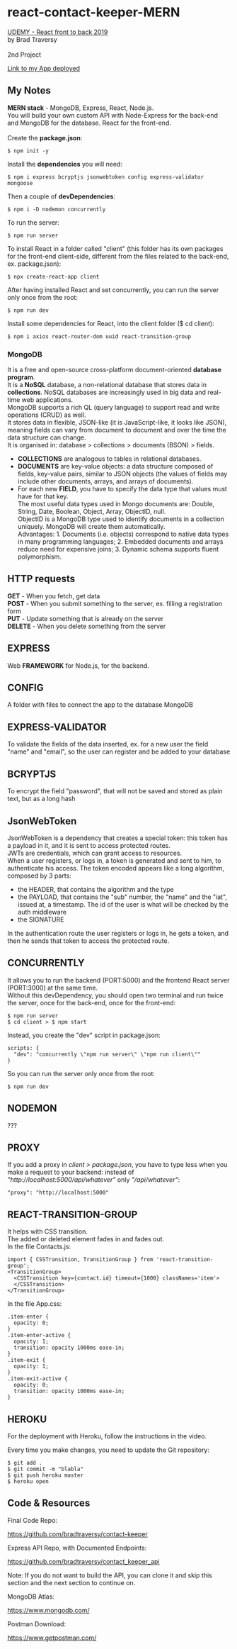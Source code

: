 # react-contact-keeper-MERN

[UDEMY - React front to back 2019](https://www.udemy.com/modern-react-front-to-back/learn/lecture/14969756#bookmarks)<br>
by Brad Traversy<br><br>
2nd Project

[Link to my App deployed](https://intense-meadow-71248.herokuapp.com/login)

## My Notes

**MERN stack** - MongoDB, Express, React, Node.js.<br>
You will build your own custom API with Node-Express for the back-end and MongoDB for the database. React for the front-end.<br><br>
Create the **package.json**:<br>

```
$ npm init -y
```

Install the **dependencies** you will need:<br>

```
$ npm i express bcryptjs jsonwebtoken config express-validator mongoose
```

Then a couple of **devDependencies**:<br>

```
$ npm i -D nodemon concurrently
```

To run the server:<br>

```
$ npm run server
```

To install React in a folder called "client" (this folder has its own packages for the front-end client-side, different from the files related to the back-end, ex. package.json):<br>

```
$ npx create-react-app client
```

After having installed React and set concurrently, you can run the server only once from the root:

```
$ npm run dev
```

Install some dependencies for React, into the client folder (\$ cd client):

```
$ npm i axios react-router-dom uuid react-transition-group
```

### MongoDB

It is a free and open-source cross-platform document-oriented **database program**.<br>
It is a **NoSQL** database, a non-relational database that stores data in **collections**. NoSQL databases are increasingly used in big data and real-time web applications.<br>
MongoDB supports a rich QL (query language) to support read and write operations (CRUD) as well.<br>
It stores data in flexible, JSON-like (it is JavaScript-like, it looks like JSON), meaning fields can vary from document to document and over the time the data structure can change.<br>
It is organised in: database > collections > documents (BSON) > fields.

- **COLLECTIONS** are analogous to tables in relational databases.<br>
- **DOCUMENTS** are key-value objects: a data structure composed of fields, key-value pairs, similar to JSON objects (the values of fields may include other documents, arrays, and arrays of documents).<br>
- For each new **FIELD**, you have to specify the data type that values must have for that key.<br>
  The most useful data types used in Mongo documents are: Double, String, Date, Boolean, Object, Array, ObjectID, null.<br>
  ObjectID is a MongoDB type used to identify documents in a collection uniquely. MongoDB will create them automatically.<br>
  Advantages: 1. Documents (i.e. objects) correspond to native data types in many programming languages; 2. Embedded documents and arrays reduce need for expensive joins; 3. Dynamic schema supports fluent polymorphism.<br>

## HTTP requests

**GET** - When you fetch, get data<br>
**POST** - When you submit something to the server, ex. filling a registration form<br>
**PUT** - Update something that is already on the server<br>
**DELETE** - When you delete something from the server<br>

## EXPRESS

Web **FRAMEWORK** for Node.js, for the backend.<br>

## CONFIG

A folder with files to connect the app to the database MongoDB<br>

## EXPRESS-VALIDATOR

To validate the fields of the data inserted, ex. for a new user the field "name" and "email", so the user can register and be added to your database<br>

## BCRYPTJS

To encrypt the field "password", that will not be saved and stored as plain text, but as a long hash<br>

## JsonWebToken

JsonWebToken is a dependency that creates a special token: this token has a payload in it, and it is sent to access protected routes.<br>
JWTs are credentials, which can grant access to resources.<br>
When a user registers, or logs in, a token is generated and sent to him, to authenticate his access.
The token encoded appears like a long algorithm, composed by 3 parts:

- the HEADER, that contains the algorithm and the type<br>
- the PAYLOAD, that contains the "sub" number, the "name" and the "iat", issued at, a timestamp. The id of the user is what will be checked by the auth middleware<br>
- the SIGNATURE<br>

In the authentication route the user registers or logs in, he gets a token, and then he sends that token to access the protected route.

## CONCURRENTLY

It allows you to run the backend (PORT:5000) and the frontend React server (PORT:3000) at the same time.<br>
Without this devDependency, you should open two terminal and run twice the server, once for the back-end, once for the front-end:

```
$ npm run server
$ cd client > $ npm start
```

Instead, you create the "dev" script in package.json:

```
scripts: {
  "dev": "concurrently \"npm run server\" \"npm run client\""
}
```

So you can run the server only once from the root:

```
$ npm run dev
```

## NODEMON

???<br>

## PROXY

If you add a proxy in _client > package.json_, you have to type less when you make a request to your backend: instead of _"http://localhost:5000/api/whatever"_ only _"/api/whatever"_:

```
"proxy": "http://localhost:5000"
```

## REACT-TRANSITION-GROUP

It helps with CSS transition.<br>
The added or deleted element fades in and fades out.<br>
In the file Contacts.js:

```
import { CSSTransition, TransitionGroup } from 'react-transition-group';
<TransitionGroup>
  <CSSTransition key={contact.id} timeout={1000} classNames='item'>
  </CSSTransition>
</TransitionGroup>
```

In the file App.css:

```
.item-enter {
  opacity: 0;
}
.item-enter-active {
  opacity: 1;
  transition: opacity 1000ms ease-in;
}
.item-exit {
  opacity: 1;
}
.item-exit-active {
  opacity: 0;
  transition: opacity 1000ms ease-in;
}
```

## HEROKU

For the deployment with Heroku, follow the instructions in the video.<br>

Every time you make changes, you need to update the Git repository:

```
$ git add .
$ git commit -m "blabla"
$ git push heroku master
$ heroku open
```

## Code & Resources

Final Code Repo:<br>

https://github.com/bradtraversy/contact-keeper

Express API Repo, with Documented Endpoints:<br>

https://github.com/bradtraversy/contact_keeper_api

Note: If you do not want to build the API, you can clone it and skip this section and the next section to continue on.<br>

MongoDB Atlas:<br>

https://www.mongodb.com/

Postman Download:<br>

https://www.getpostman.com/
